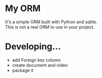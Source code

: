 # My ORM
It's a simple ORM built with Python and sqlite.<br>This is not a real ORM to use in your project.


#
# Developing...
- add Foreign key column
- create document and video
- package it
